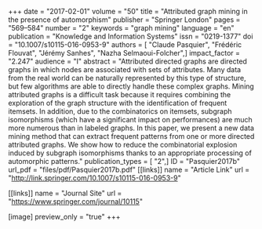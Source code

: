 +++
date = "2017-02-01"
volume = "50"
title = "Attributed graph mining in the presence of automorphism"
publisher = "Springer London"
pages = "569–584"
number = "2"
keywords = "graph mining"
language = "en"
publication = "Knowledge and Information Systems"
issn = "0219-1377"
doi = "10.1007/s10115-016-0953-9"
authors = [ "Claude Pasquier", "Frédéric Flouvat", "Jérémy Sanhes", "Nazha Selmaoui-Folcher",]
impact_factor = "2.247"
audience = "I"
abstract = "Attributed directed graphs are directed graphs in which nodes are associated with sets of attributes. Many data from the real world can be naturally represented by this type of structure, but few algorithms are able to directly handle these complex graphs. Mining attributed graphs is a difficult task because it requires combining the exploration of the graph structure with the identification of frequent itemsets. In addition, due to the combinatorics on itemsets, subgraph isomorphisms (which have a significant impact on performances) are much more numerous than in labeled graphs. In this paper, we present a new data mining method that can extract frequent patterns from one or more directed attributed graphs. We show how to reduce the combinatorial explosion induced by subgraph isomorphisms thanks to an appropriate processing of automorphic patterns."
publication_types = [ "2",]
ID = "Pasquier2017b"
url_pdf = "files/pdf/Pasquier2017b.pdf"
[[links]]
name = "Article Link"
url = "http://link.springer.com/10.1007/s10115-016-0953-9"

[[links]]
name = "Journal Site"
url = "https://www.springer.com/journal/10115"

[image]
preview_only = "true"
+++
